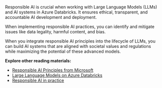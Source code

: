 Responsible AI is crucial when working with Large Language Models (LLMs) and AI systems in Azure Databricks. It ensures ethical, transparent, and accountable AI development and deployment.

When implementing responsible AI practices, you can identify and mitigate issues like data legality, harmful content, and bias.

When you integrate responsible AI principles into the lifecycle of LLMs, you can build AI systems that are aligned with societal values and regulations while maximizing the potential of these advanced models.

**Explore other reading materials:**

- [Responsible AI Principles from Microsoft](/ai/responsible-ai?azure-portal=true)
- [Large Language Models on Azure Databricks](/azure/databricks/large-language-models/?azure-portal=true)
- [Responsible AI in practice](/azure/machine-learning/concept-responsible-ai?azure-portal=true)
